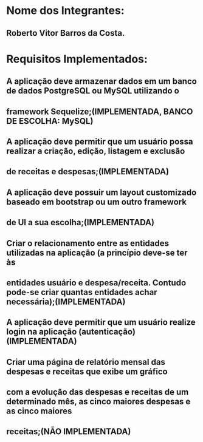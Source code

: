 # Nome dos Integrantes:
## Roberto Vitor Barros da Costa.

# Requisitos Implementados:
## A aplicação deve armazenar dados em um banco de dados PostgreSQL ou MySQL utilizando o
## framework Sequelize;(IMPLEMENTADA, BANCO DE ESCOLHA: MySQL)

## A aplicação deve permitir que um usuário possa realizar a criação, edição, listagem e exclusão
## de receitas e despesas;(IMPLEMENTADA)

## A aplicação deve possuir um layout customizado baseado em bootstrap ou um outro framework
## de UI a sua escolha;(IMPLEMENTADA)

## Criar o relacionamento entre as entidades utilizadas na aplicação (a princípio deve-se ter às
## entidades usuário e despesa/receita. Contudo pode-se criar quantas entidades achar necessária);(IMPLEMENTADA)

## A aplicação deve permitir que um usuário realize login na aplicação (autenticação)(IMPLEMENTADA)

## Criar uma página de relatório mensal das despesas e receitas que exibe um gráfico
## com a evolução das despesas e receitas de um determinado mês, as cinco maiores despesas e as cinco maiores
## receitas;(NÃO IMPLEMENTADA)
